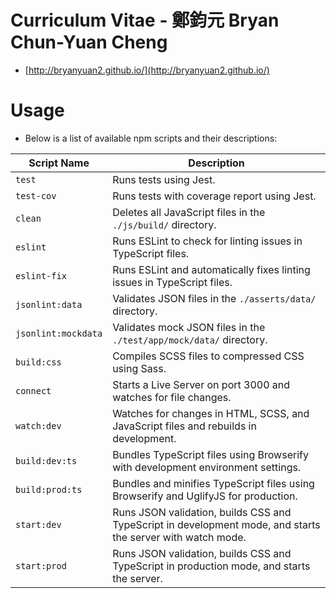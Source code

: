 # Curriculum Vitae - 鄭鈞元 Bryan Chun-Yuan Cheng
- [http://bryanyuan2.github.io/](http://bryanyuan2.github.io/)

# Usage
- Below is a list of available npm scripts and their descriptions:

| Script Name      | Description                                                                          |
|------------------|--------------------------------------------------------------------------------------|
| `test`          | Runs tests using Jest.                                                              |
| `test-cov`      | Runs tests with coverage report using Jest.                                         |
| `clean`         | Deletes all JavaScript files in the `./js/build/` directory.                        |
| `eslint`        | Runs ESLint to check for linting issues in TypeScript files.                        |
| `eslint-fix`    | Runs ESLint and automatically fixes linting issues in TypeScript files.             |
| `jsonlint:data` | Validates JSON files in the `./asserts/data/` directory.                            |
| `jsonlint:mockdata` | Validates mock JSON files in the `./test/app/mock/data/` directory.              |
| `build:css`     | Compiles SCSS files to compressed CSS using Sass.                                    |
| `connect`       | Starts a Live Server on port 3000 and watches for file changes.                      |
| `watch:dev`     | Watches for changes in HTML, SCSS, and JavaScript files and rebuilds in development. |
| `build:dev:ts`  | Bundles TypeScript files using Browserify with development environment settings.     |
| `build:prod:ts` | Bundles and minifies TypeScript files using Browserify and UglifyJS for production.  |
| `start:dev`     | Runs JSON validation, builds CSS and TypeScript in development mode, and starts the server with watch mode. |
| `start:prod`    | Runs JSON validation, builds CSS and TypeScript in production mode, and starts the server. |